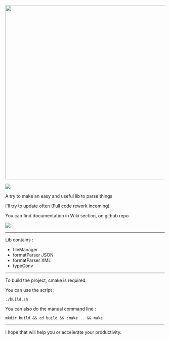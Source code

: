 
<img src="https://cdn.discordapp.com/attachments/720364464595140628/720364488674639913/NYX-sans_fond.png" width="550">

![](https://cdn.discordapp.com/attachments/720364464595140628/720364488674639913/NYX-sans_fond.png)

A try to make an easy and useful lib to parse things

I'll try to update often
(Full code rework incoming)

You can find documentation in Wiki section, on github repo

![](https://cdn.discordapp.com/attachments/644106345397747713/659607495203094579/ezgif-6-c03758c6900b.gif)


---

Lib contains :

- fileManager
- formatParser JSON
- formatParser XML
- typeConv

---

To build the project, cmake is required.

You can use the script :
```
./build.sh
```

You can also do the manual command line :
```
mkdir build && cd build && cmake .. && make
```

---

I hope that will help you or accelerate your productivity.
